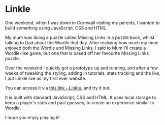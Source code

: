 # Linkle
One weekend, when I was down in Cornwall visiting my parents, I wanted to build something using JavaScript, CSS and HTML.

My mum was doing a puzzle called Missing Links in a puzzle book, whilst talking to Dad about the Wordle that day. After realising how much my mum enjoyed both the Wordle and Missing Links, I said to Mum I'll create a Wordle-like game, but one that is based off her favourite Missing Links puzzle.

Over the weekend I quickly got a prototype up and running, and after a few weeks of tweaking the styling, adding in tutorials, stats tracking and the like, I put Linkle live as my first ever website.

You can access it via [this link - Linkle](https://linkle.uk), and try it out.

It is built with standard JavaScript, CSS and HTML. It uses local storage to keep a player's stats and past guesses, to create an experience similar to Wordle.

I hope you enjoy playing it!
